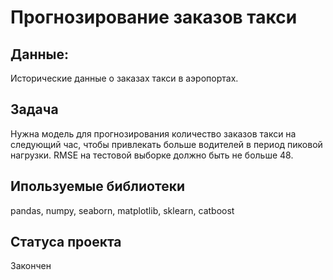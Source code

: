 # Прогнозирование заказов такси

## Данные:
Исторические данные о заказах такси в аэропортах.

## Задача
Нужна модель для прогнозирования количество заказов такси на следующий час, чтобы привлекать больше водителей в период пиковой нагрузки. RMSE на тестовой выборке должно быть не больше 48.

## Ипользуемые библиотеки 
pandas, numpy, seaborn, matplotlib, sklearn, catboost

## Cтатуса проекта 
Закончен
